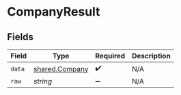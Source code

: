 # CompanyResult


## Fields

| Field                                            | Type                                             | Required                                         | Description                                      |
| ------------------------------------------------ | ------------------------------------------------ | ------------------------------------------------ | ------------------------------------------------ |
| `data`                                           | [shared.Company](../../models/shared/company.md) | :heavy_check_mark:                               | N/A                                              |
| `raw`                                            | *string*                                         | :heavy_minus_sign:                               | N/A                                              |
